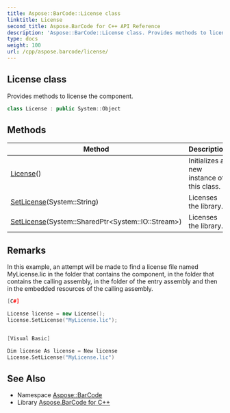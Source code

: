 ```yaml
---
title: Aspose::BarCode::License class
linktitle: License
second_title: Aspose.BarCode for C++ API Reference
description: 'Aspose::BarCode::License class. Provides methods to license the component in C++.'
type: docs
weight: 100
url: /cpp/aspose.barcode/license/
---
```

## License class


Provides methods to license the component.

```cpp
class License : public System::Object
```

## Methods

| Method | Description |
| --- | --- |
| [License](./license/)() | Initializes a new instance of this class. |
| [SetLicense](./setlicense/)(System::String) | Licenses the library. |
| [SetLicense](./setlicense/)(System::SharedPtr\<System::IO::Stream\>) | Licenses the library. |
## Remarks


In this example, an attempt will be made to find a license file named MyLicense.lic in the folder that contains the component, in the folder that contains the calling assembly, in the folder of the entry assembly and then in the embedded resources of the calling assembly. 
```cpp
[C#]

License license = new License();
license.SetLicense("MyLicense.lic");


[Visual Basic]

Dim license As license = New license
License.SetLicense("MyLicense.lic")
```

## See Also

* Namespace [Aspose::BarCode](../)
* Library [Aspose.BarCode for C++](../../)

